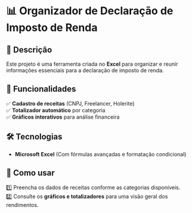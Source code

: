 # 📊 Organizador de Declaração de Imposto de Renda  

## 📌 Descrição  
Este projeto é uma ferramenta criada no **Excel** para organizar e reunir informações essenciais para a declaração de imposto de renda.
## 🔹 Funcionalidades  
✅ **Cadastro de receitas** (CNPJ, Freelancer, Holerite)  
✅ **Totalizador automático** por categoria  
✅ **Gráficos interativos** para análise financeira  

## 🛠 Tecnologias  
- **Microsoft Excel** (Com fórmulas avançadas e formatação condicional) 

## 🚀 Como usar  
1️⃣ Preencha os dados de receitas conforme as categorias disponíveis.  
2️⃣ Consulte os **gráficos e totalizadores** para uma visão geral dos rendimentos.  

 

